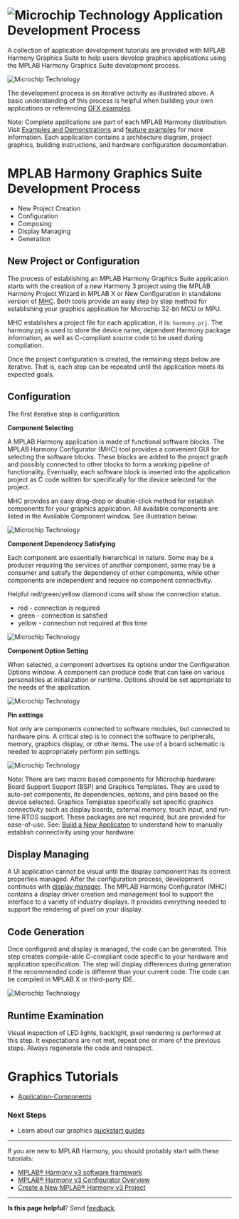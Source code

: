# ![Microchip Technology](images/mhgs.png) Application Development Process

A collection of application development tutorials are provided with MPLAB Harmony Graphics Suite to help users develop graphics applications using the MPLAB Harmony Graphics Suite development process.

![Microchip Technology](images/iterative.png)

The development process is an iterative activity as illustrated above. A basic understanding of this process is helpful when building your own applications or referencing [GFX examples](https://github.com/Microchip-MPLAB-Harmony/gfx_apps/tree/master/apps).

Note: Complete applications are part of each MPLAB Harmony distribution. Visit [Examples and Demonstrations](https://microchip-mplab-harmony.github.io/gfx/00548.html) and [feature examples](https://microchip-mplab-harmony.github.io/gfx_apps/00039.html) for more information. Each application contains a architecture diagram, project graphics, building instructions, and hardware configuration documentation.

# MPLAB Harmony Graphics Suite Development Process

* New Project Creation
* Configuration
* Composing
* Display Managing
* Generation

## New Project or Configuration

The process of establishing an MPLAB Harmony Graphics Suite application starts with the creation of a new Harmony 3 project using the MPLAB Harmony Project Wizard in MPLAB X or New Configuration in standalone version of [MHC](https://github.com/Microchip-MPLAB-Harmony/mhc/wiki). Both tools provide an easy step by step method for establishing your graphics application for Microchip 32-bit MCU or MPU. 

MHC establishes a project file for each application, it is: `harmony.prj`. The harmony.prj is used to store the device name, dependent Harmony package information, as well as C-compliant source code to be used during compilation.

Once the project configuration is created, the remaining steps below are iterative. That is, each step can be repeated until the application meets its expected goals.

## Configuration

The first iterative step is configuration.

**Component Selecting** 

A MPLAB Harmony application is made of functional software blocks. The MPLAB Harmony Configurator (MHC) tool provides a convenient GUI for selecting the software blocks. These blocks are added to the project graph and possibly connected to other blocks to form a working pipeline of functionality. Eventually, each software block is inserted into the application project as C code written for specifically for the device selected for the project. 

MHC provides an easy drag-drop or double-click method for establish components for your graphics application. All available components are listed in the Available Component window. See illustration below:

![Microchip Technology](images/wiki_available_components.png)

**Component Dependency Satisfying** 

Each component are essentially hierarchical in nature. Some may be a producer requiring the services of another component, some may be a consumer and satisfy the dependency of other components, while other components are independent and require no component connectivity.

Helpful red/green/yellow diamond icons will show the connection status. 
* red - connection is required
* green - connection is satisfied
* yellow - connection not required at this time

![Microchip Technology](images/wiki_satisfiers.png)

**Component Option Setting** 

When selected, a component advertises its options under the Configuration Options window. A component can produce code that can take on various personalities at initialization or runtime. Options should be set appropriate to the needs of the application.

![Microchip Technology](images/wiki_i2c_component_options.png)

**Pin settings** 

Not only are components connected to software modules, but connected to hardware pins. A critical step is to connect the software to peripherals, memory, graphics display,  or other items. The use of a board schematic is needed to appropriately perform pin settings.

![Microchip Technology](images/deep-dive_e70_touch_pins.png)

Note: There are two macro based components for Microchip hardware:  Board Support Support (BSP) and Graphics Templates. They are used to auto-set components, its dependencies, options, and pins based on the device selected. Graphics Templates specifically set specific graphics connectivity such as display boards, external memory, touch input, and run-time RTOS support. These packages are not required, but are provided for ease-of-use. See: [Build a New Applicaton](https://github.com/Microchip-MPLAB-Harmony/gfx/wiki/Build-a-New-Application) to understand how to manually establish  connectivity using your hardware.

## Display Managing

A UI application cannot be visual until the display component has its correct properties managed. After the configuration process, development continues with [display manager](https://github.com/Microchip-MPLAB-Harmony/gfx/wiki/Display-Manager). The MPLAB Harmony Configurator (MHC) contains a display driver creation and management tool to support the interface to a variety of industry displays. It provides everything needed to support the rendering of pixel on your display.

## Code Generation

Once configured and display is managed, the code can be generated. This step creates compile-able C-compliant code specific to your hardware and application specification. The step will display differences during generation if the recommended code is different than your current code. The code can be compiled in MPLAB X or third-party IDE.

![Microchip Technology](images/wiki_code_gen.png)

## Runtime Examination

Visual inspection of LED lights, backlight, pixel rendering is performed at this step. It expectations are not met, repeat one or more of the previous steps. Always regenerate the code and reinspect.

# Graphics Tutorials

* [Application-Components](https://github.com/Microchip-MPLAB-Harmony/gfx/wiki/Application-Components)

### Next Steps

* Learn about our graphics [quickstart guides](https://github.com/Microchip-MPLAB-Harmony/gfx/wiki/Application-QuickStart)

***

If you are new to MPLAB Harmony, you should probably start with these tutorials:

* [MPLAB® Harmony v3 software framework](https://microchipdeveloper.com/harmony3:start) 
* [MPLAB® Harmony v3 Configurator Overview](https://microchipdeveloper.com/harmony3:mhc-overview)
* [Create a New MPLAB® Harmony v3 Project](https://microchipdeveloper.com/harmony3:new-proj)

***

**Is this page helpful**? Send [feedback](https://github.com/Microchip-MPLAB-Harmony/gfx/issues).